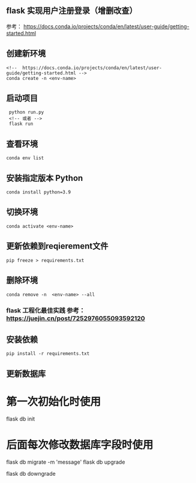 ## flask 实现用户注册登录（增删改查）

参考： https://docs.conda.io/projects/conda/en/latest/user-guide/getting-started.html

## 创建新环境

```
<!--  https://docs.conda.io/projects/conda/en/latest/user-guide/getting-started.html -->
conda create -n <env-name>
```

## 启动项目

```
 python run.py
 <!-- 或者 -->
 flask run
```

## 查看环境

```
conda env list
```

## 安装指定版本 Python

```
conda install python=3.9
```

## 切换环境

```
conda activate <env-name>
```

## 更新依赖到reqierement文件
```
pip freeze > requirements.txt

```

## 删除环境

```
conda remove -n  <env-name> --all
```

### flask 工程化最佳实践 参考：https://juejin.cn/post/7252976055093592120

## 安装依赖

```
pip install -r requirements.txt
```

## 更新数据库

# 第一次初始化时使用

flask db init

# 后面每次修改数据库字段时使用

flask db migrate -m 'message'
flask db upgrade

<!-- 回退脚本 -->

flask db downgrade
